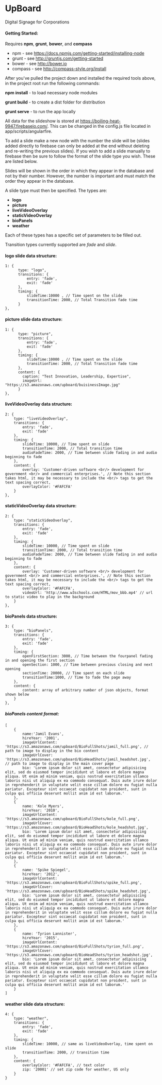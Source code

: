 # UpBoard
Digital Signage for Corporations

#### Getting Started:

Requires **npm**, **grunt**, **bower**, and **compass**
* npm - see https://docs.npmjs.com/getting-started/installing-node
* grunt - see http://gruntjs.com/getting-started
* bower - see http://bower.io
* compass - see http://compass-style.org/install

After you've pulled the project down and installed the required tools above, in the project root run the following commands:

**npm install** - to load necessary node modules

**grunt build** - to create a dist folder for distribution

**grunt serve** - to run the app locally

All data for the slideshow is stored at https://boiling-heat-9947.firebaseio.com/.
This can be changed in the config.js file located in app/scripts/angularfire.

To add a slide make a new node with the number the slide will be (slides added directly to firebase can only be added at the end without deleting and re-writing the previous slides). If you wish to add a slide manually to firebase then be sure to follow the format of the slide type you wish. These are listed below.

Slides will be shown in the order in which they appear in the database and not by their number. However, the number is important and must match the order they appear in the database.

A slide type must then be specified. The types are:
* **logo**
* **picture**
* **liveVideoOverlay**
* **staticVideoOverlay**
* **bioPanels**
* **weather**

Each of these types has a specific set of parameters to be filled out.

Transition types currently supported are *fade* and *slide*.

#### logo slide data structure:

    1: {
          type: "logo",
          transitions: {
              entry: 'fade',
              exit: 'fade'
          },
          timing: {
              slideTime:10000 , // Time spent on the slide
              transitionTime: 2000, // Total Transition fade time
          }
    },

#### picture slide data structure:

    1: {
          type: "picture",
          transitions: {
              entry: 'fade',
              exit: 'fade'
          },
          timing: {
              slideTime:10000 , // Time spent on the slide
              transitionTime: 2000, // Total Transition fade time
          },
          content: {
            caption: "Test Innovation, Leadership, Expertise",
            imageUrl: "https://s3.amazonaws.com/upboard/buisinessImage.jpg"
          }
    },
    
#### liveVideoOverlay data structure:

    2: {
        type: "liveVideoOverlay",
        transitions: {
            entry: 'fade',
            exit: 'fade'
        },
        timing: {
            slideTime: 10000, // Time spent on slide
            transitionTime: 2000, // Total transition time
            audioFadeTime: 2000, // Time between slide fading in and audio beginning to fade
        },
        content: {
            overlay: 'Customer-driven software <br/> development for government <br/> and commercial enterprises.', // Note this section takes html, it may be necessary to include the <br/> tags to get the text spacing correct,
            overlayColor: '#FAFCFA'
        }
    },
    
#### staticVideoOverlay data structure:

    2: {
        type: "staticVideoOverlay",
        transitions: {
            entry: 'fade',
            exit: 'fade'
        },
        timing: {
            slideTime: 10000, // Time spent on slide
            transitionTime: 2000, // Total transition time
            audioFadeTime: 2000, // Time between slide fading in and audio beginning to fade
        },
        content: {
            overlay: 'Customer-driven software <br/> development for government <br/> and commercial enterprises.', // Note this section takes html, it may be necessary to include the <br/> tags to get the text spacing correct,
            overlayColor: '#FAFCFA',
            videoUrl: 'http://www.w3schools.com/HTML/mov_bbb.mp4' // url to static video to play in the background
        }
    },
    
#### bioPanels data structure:

    3: {
        type: "bioPanels",
        transitions: {
            entry: 'fade',
            exit: 'fade'
        },
        timing: {
            openFirstSection: 3000, // Time between the fourpanel fading in and opening the first section
            openSection: 1000, // Time between previous closing and next opening
            sectionTime: 20000, // Time spent on each slide
            transitionTime:1000, // Time to fade the page away
        },
        content: {
            content: array of arbitrary number of json objects, format shown below
        }
    },


##### bioPanels content format:

    [
        {
            name:'Jamil Evans',
            hireYear: '2001',
            imageUrlContent: 'https://s3.amazonaws.com/upboard/BioFullShots/jamil_full.png', // path to image to display in the bio content
            imageUrlCover: 'https://s3.amazonaws.com/upboard/BioHeadShots/jamil_headshot.jpg',   // path to image to display in the main cover page 
            bio: 'Lorem ipsum dolor sit amet, consectetur adipisicing elit, sed do eiusmod tempor incididunt ut labore et dolore magna aliqua. Ut enim ad minim veniam, quis nostrud exercitation ullamco laboris nisi ut aliquip ex ea commodo consequat. Duis aute irure dolor in reprehenderit in voluptate velit esse cillum dolore eu fugiat nulla pariatur. Excepteur sint occaecat cupidatat non proident, sunt in culpa qui officia deserunt mollit anim id est laborum.'
        },
        {
            name: 'Kole Myers',
            hireYear: '2010',
            imageUrlContent: 'https://s3.amazonaws.com/upboard/BioFullShots/kole_full.png',
            imageUrlCover: 'https://s3.amazonaws.com/upboard/BioHeadShots/kole_headshot.jpg',
            bio: 'Lorem ipsum dolor sit amet, consectetur adipisicing elit, sed do eiusmod tempor incididunt ut labore et dolore magna aliqua. Ut enim ad minim veniam, quis nostrud exercitation ullamco laboris nisi ut aliquip ex ea commodo consequat. Duis aute irure dolor in reprehenderit in voluptate velit esse cillum dolore eu fugiat nulla pariatur. Excepteur sint occaecat cupidatat non proident, sunt in culpa qui officia deserunt mollit anim id est laborum.'
        },
        {
            name: 'Spike Spiegel',
            hireYear: '2012',
            imageUrlContent: 'https://s3.amazonaws.com/upboard/BioFullShots/spike_full.png',
            imageUrlCover: 'https://s3.amazonaws.com/upboard/BioHeadShots/spike_headshot.jpg',
            bio: 'Lorem ipsum dolor sit amet, consectetur adipisicing elit, sed do eiusmod tempor incididunt ut labore et dolore magna aliqua. Ut enim ad minim veniam, quis nostrud exercitation ullamco laboris nisi ut aliquip ex ea commodo consequat. Duis aute irure dolor in reprehenderit in voluptate velit esse cillum dolore eu fugiat nulla pariatur. Excepteur sint occaecat cupidatat non proident, sunt in culpa qui officia deserunt mollit anim id est laborum.'
        },
        {
            name: 'Tyrion Lannister',
            hireYear: '2015',
            imageUrlContent: 'https://s3.amazonaws.com/upboard/BioFullShots/tyrion_full.png',
            imageUrlCover: 'https://s3.amazonaws.com/upboard/BioHeadShots/tyrion_headshot.jpg',
            bio: 'Lorem ipsum dolor sit amet, consectetur adipisicing elit, sed do eiusmod tempor incididunt ut labore et dolore magna aliqua. Ut enim ad minim veniam, quis nostrud exercitation ullamco laboris nisi ut aliquip ex ea commodo consequat. Duis aute irure dolor in reprehenderit in voluptate velit esse cillum dolore eu fugiat nulla pariatur. Excepteur sint occaecat cupidatat non proident, sunt in culpa qui officia deserunt mollit anim id est laborum.'
        }
    ]

#### weather slide data structure:
    4: {
        type: "weather",
        transitions: {
            entry: 'fade',
            exit: 'fade'
        },
        timing: {
            slideTime: 10000, // same as liveVideoOverlay, time spent on slide
            transitionTime: 2000, // transition time
        },
        content: {
            overlayColor: '#FAFCFA', // text color
            zip: '20001' // set zip code for weather, US only
        }
    }